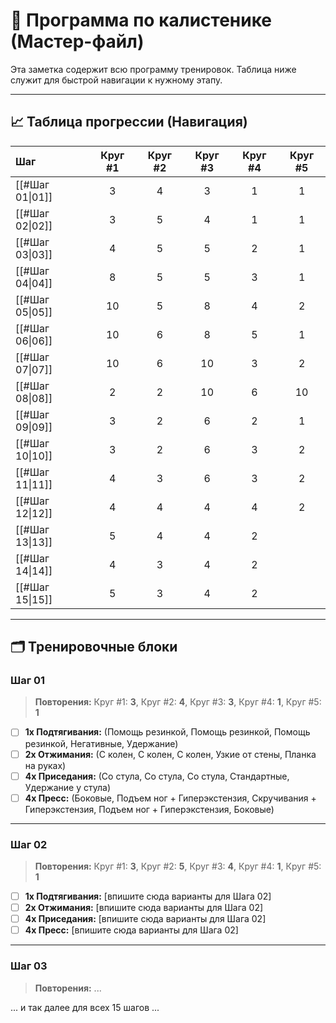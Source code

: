 # 🤸 Программа по калистенике (Мастер-файл)

Эта заметка содержит всю программу тренировок. Таблица ниже служит для быстрой навигации к нужному этапу.

---
## 📈 Таблица прогрессии (Навигация)

| Шаг | Круг #1 | Круг #2 | Круг #3 | Круг #4 | Круг #5 |
| :-- | :---: | :---: | :---: | :---: | :---: |
| [[#Шаг 01\|01]] | 3 | 4 | 3 | 1 | 1 |
| [[#Шаг 02\|02]] | 3 | 5 | 4 | 1 | 1 |
| [[#Шаг 03\|03]] | 4 | 5 | 5 | 2 | 1 |
| [[#Шаг 04\|04]] | 8 | 5 | 5 | 3 | 1 |
| [[#Шаг 05\|05]] | 10 | 5 | 8 | 4 | 2 |
| [[#Шаг 06\|06]] | 10 | 6 | 8 | 5 | 1 |
| [[#Шаг 07\|07]] | 10 | 6 | 10 | 3 | 2 |
| [[#Шаг 08\|08]] | 2 | 2 | 10 | 6 | 10 |
| [[#Шаг 09\|09]] | 3 | 2 | 6 | 2 | 1 |
| [[#Шаг 10\|10]] | 3 | 2 | 6 | 3 | 2 |
| [[#Шаг 11\|11]] | 4 | 3 | 6 | 3 | 2 |
| [[#Шаг 12\|12]] | 4 | 4 | 4 | 4 | 2 |
| [[#Шаг 13\|13]] | 5 | 4 | 4 | 2 | |
| [[#Шаг 14\|14]] | 4 | 3 | 4 | 2 | |
| [[#Шаг 15\|15]] | 5 | 3 | 4 | 2 | |

---
## 🗂️ Тренировочные блоки

### Шаг 01
> **Повторения:** Круг #1: **3**, Круг #2: **4**, Круг #3: **3**, Круг #4: **1**, Круг #5: **1**

- [ ] **1x Подтягивания:** (Помощь резинкой, Помощь резинкой, Помощь резинкой, Негативные, Удержание)
- [ ] **2x Отжимания:** (С колен, С колен, С колен, Узкие от стены, Планка на руках)
- [ ] **4x Приседания:** (Со стула, Со стула, Со стула, Стандартные, Удержание у стула)
- [ ] **4x Пресс:** (Боковые, Подъем ног + Гиперэкстензия, Скручивания + Гиперэкстензия, Подъем ног + Гиперэкстензия, Боковые)

---
### Шаг 02
> **Повторения:** Круг #1: **3**, Круг #2: **5**, Круг #3: **4**, Круг #4: **1**, Круг #5: **1**

- [ ] **1x Подтягивания:** [впишите сюда варианты для Шага 02]
- [ ] **2x Отжимания:** [впишите сюда варианты для Шага 02]
- [ ] **4x Приседания:** [впишите сюда варианты для Шага 02]
- [ ] **4x Пресс:** [впишите сюда варианты для Шага 02]

---
### Шаг 03
> **Повторения:** ...

... и так далее для всех 15 шагов ...
